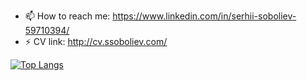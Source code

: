 
- 📫 How to reach me: https://www.linkedin.com/in/serhii-soboliev-59710394/
- ⚡ CV link: http://cv.ssoboliev.com/


[![Top Langs](https://github-readme-stats.vercel.app/api/top-langs/?username=serhii-soboliev&langs_count=10&layout=compact)](https://github.com/serhii-soboliev/github-readme-stats)


